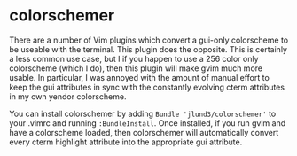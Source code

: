 colorschemer
============

There are a number of Vim plugins which convert a gui-only colorscheme to be useable with the terminal.
This plugin does the opposite. This is certainly a less common use case, but I if you happen to use
a 256 color only colorscheme (which I do), then this plugin will make gvim much more usable. In particular,
I was annoyed with the amount of manual effort to keep the gui attributes in sync with the constantly
evolving cterm attributes in my own yendor colorscheme.

You can install colorschemer by adding ```Bundle 'jlund3/colorschemer'``` to your .vimrc and running
```:BundleInstall```. Once installed, if you run gvim and have a colorscheme loaded, then colorschemer
will automatically convert every cterm highlight attribute into the appropriate gui attribute.
